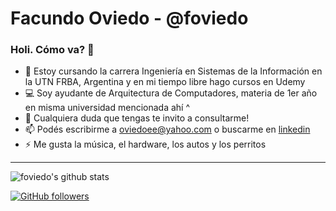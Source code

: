 # Facundo Oviedo - @foviedo
### Holi. Cómo va? 👋

- 🌱 Estoy cursando la carrera Ingeniería en Sistemas de la Información en la UTN FRBA, Argentina y en mi tiempo libre hago cursos en Udemy  
- 💻 Soy ayudante de Arquitectura de Computadores, materia de 1er año en misma universidad mencionada ahí ^
- 💬 Cualquiera duda que tengas te invito a consultarme!  
- 📫 Podés escribirme a oviedoee@yahoo.com o buscarme en [linkedin](https://www.linkedin.com/in/facundo-o-0a6343120/)
- ⚡ Me gusta la música, el hardware, los autos y los perritos

------------

![foviedo's github stats](https://github-readme-stats.vercel.app/api?username=foviedo&show_icons=true&theme=tokyonight)  
  
    
[![GitHub followers](https://img.shields.io/github/followers/foviedo?label=Follow&style=social)](https://github.com/foviedo)


<!--
**foviedo/foviedo** is a ✨ _special_ ✨ repository because its `README.md` (this file) appears on your GitHub profile.

Here are some ideas to get you started:

- 🔭 I’m currently working on ...
- 🌱 I’m currently learning ...
- 👯 I’m looking to collaborate on ...
- 🤔 I’m looking for help with ...
- 💬 Ask me about ...
- 📫 How to reach me: ...
- 😄 Pronouns: ...
- ⚡ Fun fact: ...
-->
